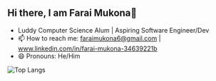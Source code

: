 ## Hi there, I am Farai Mukona👋

- Luddy Computer Science Alum | Aspiring Software Engineer/Dev 
- 📫 How to reach me: faraimukona6@gmail.com | www.linkedin.com/in/farai-mukona-34639221b
- 😄 Pronouns: He/Him

![Top Langs](https://github-readme-stats.vercel.app/api/top-langs/?username=certified-fmukona&size_weight=0.5&count_weight=0.5)

<!--
**certified-fmukona/certified-fmukona** is a ✨ _special_ ✨ repository because its `README.md` (this file) appears on your GitHub profile.

Here are some ideas to get you started:

- 🔭 I’m currently working on ...
- 🌱 I’m currently learning ...
- 👯 I’m looking to collaborate on ...
- 🤔 I’m looking for help with ...
- 💬 Ask me about ...
- 📫 How to reach me: ...
- 😄 Pronouns: ...
- ⚡ Fun fact: ...
-->
